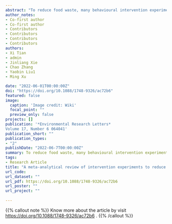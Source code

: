 ```yaml
---
abstract: "To reduce food waste, many behavioural intervention experiments have been conducted worldwide, but their effectiveness remains unclear. To assess their impacts, we present a meta-analysis based on 58 studies, selected after screening 1143 papers, which were conducted between 2011 and 2021 covering 26 533 participants. We confirm that behavioural interventions have a moderate effect ($z$ = 0.22) on food waste reduction, with education programs having the most significant impact and informational feedback having the least. We also show that interventions in elementary and middle school settings marginally improve the overall effect size (P < 0.1), and controlled experiments exhibit a higher effect size compared to pre-post experiments in education interventions (P < 0.05). Finally, we present a roadmap to guide future research in the next decade to further improve our understanding on the effects of behavioural interventions to reduce food waste."
author_notes:
- Co-first author 
- Co-first author 
- Contributors
- Contributors
- Contributors
- Contributors
authors:
- Xi Tian
- admin
- Jinliang Xie
- Chao Zhang
- Yaobin Liu1
- Ming Xu

date: "2022-06-01T00:00:00Z"
doi: "https://doi.org/10.1088/1748-9326/ac72b6"
featured: false
image:
  caption: 'Image credit: Wiki'
  focal_point: ""
  preview_only: false
projects: []
publication: '*Environmental Research Letters*
Volume 17, Number 6 064041'
publication_short: ""
publication_types:
- "2"
publishDate: "2022-06-7T00:00:00Z"
summary: To reduce food waste, many behavioural intervention experiments have been conducted worldwide, but their effectiveness remains unclear. To assess their impacts, we present a meta-analysis based on 58 studies, selected after screening 1143 papers"
tags:
- Research Article
title: "A meta-analytical review of intervention experiments to reduce food waste"
url_code: 
url_dataset: ""
url_pdf: https://doi.org/10.1088/1748-9326/ac72b6
url_poster: ""
url_project: ""
 
---
```


{{% callout note %}}
Know more about the article by visit https://doi.org/10.1088/1748-9326/ac72b6 .
{{% /callout %}}



